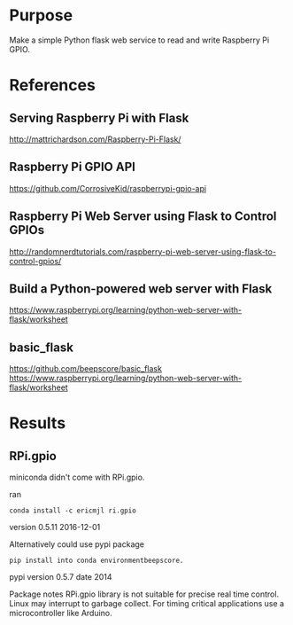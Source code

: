 # Purpose
Make a simple Python flask web service to read and write Raspberry Pi GPIO.

# References

## Serving Raspberry Pi with Flask
http://mattrichardson.com/Raspberry-Pi-Flask/

## Raspberry Pi GPIO API
https://github.com/CorrosiveKid/raspberrypi-gpio-api

## Raspberry Pi Web Server using Flask to Control GPIOs
http://randomnerdtutorials.com/raspberry-pi-web-server-using-flask-to-control-gpios/

## Build a Python-powered web server with Flask
https://www.raspberrypi.org/learning/python-web-server-with-flask/worksheet

## basic_flask
https://github.com/beepscore/basic_flask
https://www.raspberrypi.org/learning/python-web-server-with-flask/worksheet


# Results

## RPi.gpio
miniconda didn't come with RPi.gpio.

ran

    conda install -c ericmjl ri.gpio

version 0.5.11 2016-12-01

Alternatively could use pypi package

    pip install into conda environmentbeepscore.

pypi version 0.5.7 date 2014

Package notes RPi.gpio library is not suitable for precise real time control. Linux may interrupt to garbage collect.
For timing critical applications use a microcontroller like Arduino.

